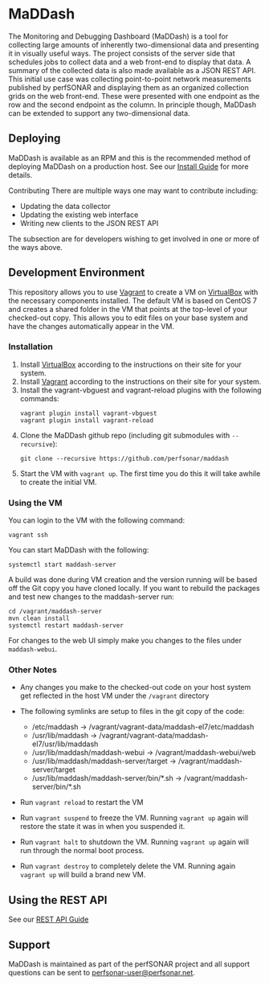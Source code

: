 # MaDDash

The Monitoring and Debugging Dashboard (MaDDash) is a tool for collecting large amounts of inherently two-dimensional data and presenting it in visually useful ways. The project consists of the server side that schedules jobs to collect data and a web front-end to display that data. A summary of the collected data is also made available as a JSON REST API. This initial use case was collecting point-to-point network measurements published by perfSONAR and displaying them as an organized collection grids on the web front-end. These were presented with one endpoint as the row and the second endpoint as the column. In principle though, MaDDash can be extended to support any two-dimensional data. 

## Deploying

MaDDash is available as an RPM and this is the recommended method of deploying MaDDash on a production host. See our [Install Guide](http://docs.perfsonar.net/maddash_install.html) for more details.

Contributing
There are multiple ways one may want to contribute including:
 * Updating the data collector
 * Updating the existing web interface
 * Writing new clients to the JSON REST API

The subsection are for developers wishing to get involved in one or more of the ways above. 

## Development Environment

This repository allows you to use [Vagrant](https://www.vagrantup.com) to create a VM on [VirtualBox](https://www.virtualbox.org) with the necessary components installed. The default VM is based on CentOS 7 and creates a shared folder in the VM that points at the top-level of your checked-out copy. This allows you to edit files on your base system and have the changes automatically appear in the VM.

### Installation
1. Install [VirtualBox](https://www.virtualbox.org) according to the instructions on their site for your system. 
1. Install [Vagrant](https://www.vagrantup.com) according to the instructions on their site for your system. 
1. Install the vagrant-vbguest and vagrant-reload plugins with the following commands:
    ```
    vagrant plugin install vagrant-vbguest
    vagrant plugin install vagrant-reload
    ```
1. Clone the MaDDash github repo (including git submodules with `--recursive`):
    ```
    git clone --recursive https://github.com/perfsonar/maddash
    ```
1. Start the VM with ``vagrant up``. The first time you do this it will take awhile to create the initial VM.

### Using the VM

You can login to the VM with the following command:
  ```
  vagrant ssh
  ```
You can start MaDDash with the following:
  ```
  systemctl start maddash-server
  ```
A build was done during VM creation and the version running will be based off the Git copy you have cloned locally. If you want to rebuild the packages and test new changes to the maddash-server run:
  ```
  cd /vagrant/maddash-server
  mvn clean install
  systemctl restart maddash-server
  ```  
For changes to the web UI simply make you changes to the files under `maddash-webui`.


### Other Notes
* Any changes you make to the checked-out code on your host system get reflected in the host VM under the `/vagrant` directory
* The following symlinks are setup to files in the git copy of the code:
    
    * /etc/maddash -> /vagrant/vagrant-data/maddash-el7/etc/maddash
    * /usr/lib/maddash -> /vagrant/vagrant-data/maddash-el7/usr/lib/maddash
    * /usr/lib/maddash/maddash-webui -> /vagrant/maddash-webui/web
    * /usr/lib/maddash/maddash-server/target -> /vagrant/maddash-server/target
    * /usr/lib/maddash/maddash-server/bin/\*.sh -> /vagrant/maddash-server/bin/\*.sh
    
* Run ``vagrant reload`` to restart the VM
* Run ``vagrant suspend`` to freeze the VM. Running ``vagrant up`` again will restore the state it was in when you suspended it.
* Run ``vagrant halt`` to shutdown the VM. Running ``vagrant up`` again will run through the normal boot process.
* Run ``vagrant destroy`` to completely delete the VM. Running again ``vagrant up`` will build a brand new VM.

## Using the REST API

See our [REST API Guide](http://docs.perfsonar.net)

## Support
MaDDash is maintained as part of the perfSONAR project and all support questions can be sent to perfsonar-user@perfsonar.net.
